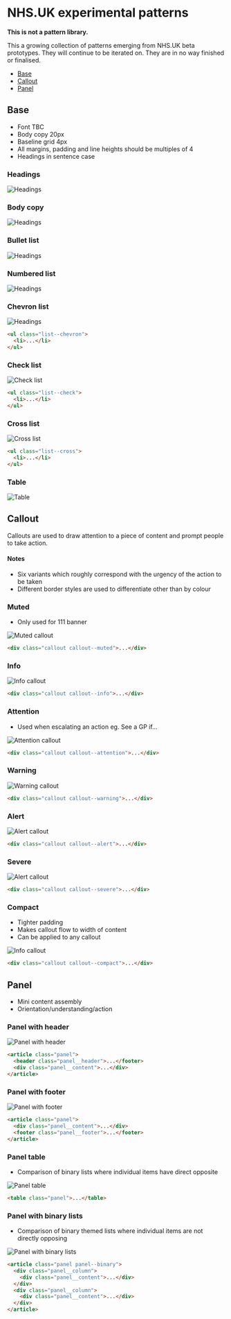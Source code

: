 # NHS.UK experimental patterns

**This is not a pattern library.**


This a growing collection of patterns emerging from NHS.UK beta prototypes. They will continue to be iterated on. They are in no way finished or finalised.

- [Base](#base)
- [Callout](#callout)
- [Panel](#panel)


## Base

- Font TBC
- Body copy 20px
- Baseline grid 4px
- All margins, padding and line heights should be multiples of 4
- Headings in sentence case

### Headings

![Headings](base/headings.png)

### Body copy

![Headings](base/paragraph.png)

### Bullet list

![Headings](base/list/bullets.png)

### Numbered list

![Headings](base/list/numbered.png)

### Chevron list

![Headings](base/list/chevron.png)

```html
<ul class="list--chevron">
  <li>...</li>
</ul>
```

### Check list

![Check list](base/list/check.png)

```html
<ul class="list--check">
  <li>...</li>
</ul>
```

### Cross list

![Cross list](base/list/check.png)

```html
<ul class="list--cross">
  <li>...</li>
</ul>
```

### Table

![Table](base/table.png)

## Callout

Callouts are used to draw attention to a piece of content and prompt people to take action.  

#### Notes

- Six variants which roughly correspond with the urgency of the action to be taken
- Different border styles are used to differentiate other than by colour

### Muted

- Only used for 111 banner

![Muted callout](callout/muted.png)

```html
<div class="callout callout--muted">...</div>
```

### Info

![Info callout](callout/info.png)

```html
<div class="callout callout--info">...</div>
```

### Attention

- Used when escalating an action eg. See a GP if…

![Attention callout](callout/attention.png)

```html
<div class="callout callout--attention">...</div>
```

### Warning

![Warning callout](callout/warning.png)

```html
<div class="callout callout--warning">...</div>
```

### Alert

![Alert callout](callout/alert.png)

```html
<div class="callout callout--alert">...</div>
```

### Severe

![Alert callout](callout/severe.png)

```html
<div class="callout callout--severe">...</div>
```

### Compact

- Tighter padding
- Makes callout flow to width of content
- Can be applied to any callout

![Info callout](callout/info-compact.png)

```html
<div class="callout callout--compact">...</div>
```

## Panel

- Mini content assembly
- Orientation/understanding/action

### Panel with header

![Panel with header](panel/header.png)

```html
<article class="panel">
  <header class="panel__header">...</footer>
  <div class="panel__content">...</div>
</article>
```

### Panel with footer

![Panel with footer](panel/footer.png)

```html
<article class="panel">
  <div class="panel__content">...</div>
  <footer class="panel__footer">...</footer>
</article>
```

### Panel table

- Comparison of binary lists where individual items have direct opposite

![Panel table](panel/table.png)

```html
<table class="panel">...</table>
```

### Panel with binary lists

- Comparison of binary themed lists where individual items are not directly opposing

![Panel with binary lists](panel/binary.png)

```html
<article class="panel panel--binary">
  <div class="panel__column">
    <div class="panel__content">...</div>
  </div>
  <div class="panel__column">
    <div class="panel__content">...</div>
  </div>
</article>
```
